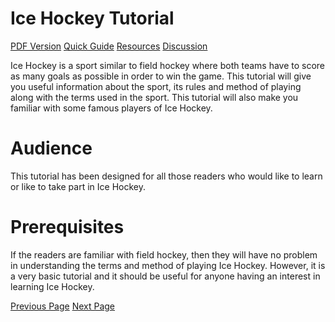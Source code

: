 # Ice Hockey Tutorial
[PDF Version](../ice_hockey/ice_hockey_pdf_version.md)
[Quick Guide](../ice_hockey/ice_hockey_quick_guide.md)
[Resources](../ice_hockey/ice_hockey_useful_resources.md)
[Discussion](../ice_hockey/ice_hockey_discussion.md)

Ice Hockey is a sport similar to field hockey where both teams have to score as many goals as possible in order to win the game. This tutorial will give you useful information about the sport, its rules and method of playing along with the terms used in the sport. This tutorial will also make you familiar with some famous players of Ice Hockey.

# Audience
This tutorial has been designed for all those readers who would like to learn or like to take part in Ice Hockey.

# Prerequisites
If the readers are familiar with field hockey, then they will have no problem in understanding the terms and method of playing Ice Hockey. However, it is a very basic tutorial and it should be useful for anyone having an interest in learning Ice Hockey.


[Previous Page](../ice_hockey/index.md) [Next Page](../ice_hockey/ice_hockey_overview.md) 
